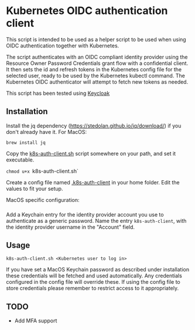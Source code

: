 Kubernetes OIDC authentication client
=====================================

This script is intended to be used as a helper script to be used when using OIDC authentication together with Kubernetes.

The script authenticates with an OIDC compliant identity provider using the Resource Owner Password Credentials grant flow with 
a confidential client. It then sets the id and refresh tokens in the Kubernetes config file for the selected user,
 ready to be used by the Kubernetes kubectl command. The Kubernetes OIDC authenticator will attempt to fetch
 new tokens as needed.

This script has been tested using [Keycloak](http://www.keycloak.org/)
                              
Installation
-------------
Install the jq dependency (https://stedolan.github.io/jq/download/) if you don't already have it. For MacOS: 

`brew install jq`

Copy the [k8s-auth-client.sh](k8s-auth-client.sh) script somewhere on your path, and set it executable.

`chmod u+x `k8s-auth-client.sh`

Create a config file named [.k8s-auth-client](.k8s-auth-client) in your home folder. Edit the values to fit your setup.

MacOS specific configuration:
###

Add a Keychain entry for the identity provider account you use to authenticate as a generic password. 
Name the entry `k8s-auth-client`, with the identity provider username in the "Account" field.


Usage
-----
`k8s-auth-client.sh <Kubernetes user to log in>`
 
 If you have set a MacOS Keychain password as described under installation these credentials will be fetched
 and used automatically. Any credentials configured in the config file will override these. If using the config
 file to store credentials please remember to restrict access to it appropriately.
 
 TODO
 ----
 * Add MFA support

